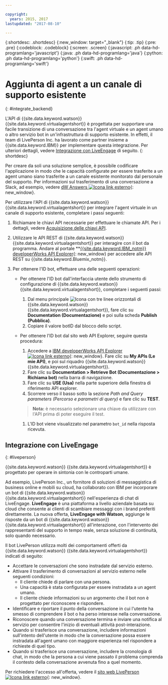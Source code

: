 ```yaml
---

copyright:
  years: 2015, 2017
lastupdated: "2017-08-10"

---
```


{:shortdesc: .shortdesc}
{:new_window: target="_blank"}
{:tip: .tip}
{:pre: .pre}
{:codeblock: .codeblock}
{:screen: .screen}
{:javascript: .ph data-hd-programlang='javascript'}
{:java: .ph data-hd-programlang='java'}
{:python: .ph data-hd-programlang='python'}
{:swift: .ph data-hd-programlang='swift'}

# Aggiunta di agent a un canale di supporto esistente
{: #integrate_backend}

L'API di {{site.data.keyword.watson}}
{{site.data.keyword.virtualagentshort}}
è progettata per supportare una facile transizione di una conversazione tra l'agent virtuale e un
agent umano o altro servizio bot in un'infrastruttura di supporto esistente. In effetti, il team
di LivePerson Inc. ha lavorato come partner insieme a {{site.data.keyword.IBM}} per implementare
questa integrazione. Per ulteriori dettagli, vedere
[Integrazione con LiveEngage](integrate_backend.html#liveperson) di seguito.
{: shortdesc}

Per creare da soli una soluzione semplice, è possibile codificare l'applicazione in modo che
le capacità configurate per essere trasferite a un agent umano siano trasferite a un canale
esistente monitorato dal personale del supporto. Per informazioni sul trasferimento di una
conversazione a Slack, ad esempio, vedere
[dW
Answers ![Icona link esterno](../../icons/launch-glyph.svg "Icona link esterno")](https://developer.ibm.com/answers/questions/318623/where-can-i-find-documentation-examples-on-integra/ "Icona link esterno"){: new_window}.

Per utilizzare l'API di {{site.data.keyword.watson}}
{{site.data.keyword.virtualagentshort}} per integrare l'agent virtuale in un canale di
supporto esistente, completare i passi seguenti:

1.  Richiamare le chiavi API necessarie per effettuare le chiamate API. Per i dettagli,
vedere [Acquisizione delle chiavi API](publish.html#api-keys).

1.  Utilizzare le API REST di {{site.data.keyword.watson}}
{{site.data.keyword.virtualagentshort}} per interagire con il bot da
programma. Andare al portale
**[{{site.data.keyword.IBM_notm}}
developerWorks API Explorer](https://developer.ibm.com/api/view/id-339:title-Watson_Virtual_Agent){: new_window} per accedere alle API REST su {{site.data.keyword.Bluemix_notm}}.

1.  Per ottenere l'ID bot, effettuare una delle seguenti operazioni:
    - Per ottenere l'ID bot dall'interfaccia utente dello strumento di configurazione di
{{site.data.keyword.watson}} {{site.data.keyword.virtualagentshort}}, completare i
seguenti passi:
      1.  Dal menu principale ![Icona con tre linee orizzontali](images/hamburger.png)
di {{site.data.keyword.watson}} {{site.data.keyword.virtualagentshort}}, fare clic
su **Documentation (Documentazione)** e poi sulla scheda **Publish (Pubblica)**.
      1.  Copiare il valore botID dal blocco dello script.

    - Per ottenere l'ID bot dal sito web API Explorer, seguire questa procedura:
      1.  Accedere a [IBM developerWorks API
Explorer ![Icona link esterno](../../icons/launch-glyph.svg "Icona link esterno")](https://developer.ibm.com/api/ "Icona link esterno"){: new_window}. Fare
clic su **My APIs (Le mie API)**, e poi sul riquadro {{site.data.keyword.watson}}
{{site.data.keyword.virtualagentshort}}.
      1.  Fare clic su **Documentation > Retrieve Bot (Documentazione > Richiama bot)** nella barra di navigazione.
      1.  Fare clic su **USE (Usa)** nella parte superiore della
finestra di riferimento API explorer.
      1.  Scorrere verso il basso sotto la sezione *Path and Query parameters (Percorso e parametri di query)* e fare clic su **TEST**.
      >**Nota:** è necessario selezionare una chiave da utilizzare con l'API
prima di poter eseguire il test.

      1.  L'ID bot viene visualizzato nel parametro `bot_id` nella
risposta ricevuta.

## Integrazione con LiveEngage
{: #liveperson}

{{site.data.keyword.watson}} {{site.data.keyword.virtualagentshort}} è
progettato per operare in sintonia con le controparti umane.

Ad esempio, LivePerson Inc., un fornitore di soluzioni di messaggistica di business online
e mobili su cloud, ha collaborato con IBM per incorporare un bot di {{site.data.keyword.watson}}
{{site.data.keyword.virtualagentshort}} nell'esperienza di chat di LiveEngage. **LiveEngage**
è una piattaforma a livello aziendale basata su cloud che consente ai clienti di scambiare
messaggi con i brand preferiti direttamente. La nuova offerta, **LiveEngage
with Watson**, aggiunge le risposte da un bot di {{site.data.keyword.watson}}
{{site.data.keyword.virtualagentshort}} all'interazione, con l'intervento dei rappresentanti
del supporto in tempo reale, senza soluzione di continuità, solo quando necessario.

Il bot LivePerson utilizza molti dei comportamenti offerti da
{{site.data.keyword.watson}} {{site.data.keyword.virtualagentshort}} indicati di
seguito:

- Accettare le conversazioni che sono instradate dal servizio esterno.
- Attivare il trasferimento di conversazioni al servizio esterno nelle seguenti condizioni:
    - Il cliente chiede di parlare con una persona.
    - Una capacità è stata configurata per essere instradata a un agent umano.
    - Il cliente chiede informazioni su un argomento che il bot non è progettato per riconoscere e
rispondere.
- Identificare e riportare il punto della conversazione in cui l'utente ha smesso di comprendere
il bot o ha perso interesse nella conversazione.
- Riconoscere quando una conversazione termina e inviare una notifica al servizio per
consentire l'inizio di eventuali attività post-interazione.
- Quando si trasferisce una conversazione, includere informazioni sull'intento dell'utente
in modo che la conversazione possa essere instradata all'agent umano con maggiore esperienza nel
rispondere a richieste di quel tipo.
- Quando si trasferisce una conversazione, includere la cronologia di chat, in modo che la
persona a cui viene passato il problema comprenda il contesto della conversazione avvenuta fino a
quel momento.

Per richiedere l'accesso all'offerta, vedere il
[sito
web LivePerson ![Icona link esterno](../../icons/launch-glyph.svg "Icona link esterno")](https://engage.liveperson.com/usage/watson/?utm_medium=website&utm_source=IBM&utm_campaign=Watson "Icona link esterno"){: new_window}.
